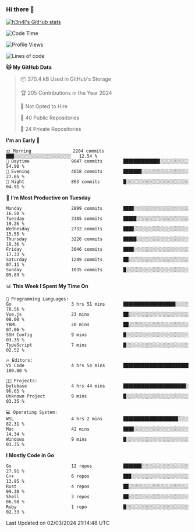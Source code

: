 ### Hi there 👋

[![h3n4l's GitHub stats](https://github-readme-stats.vercel.app/api?username=h3n4l&count_private=true&show_icons=true&theme=radical)](https://github.com/h3n4l/github-readme-stats)

<!--START_SECTION:waka-->
![Code Time](http://img.shields.io/badge/Code%20Time-1%2C841%20hrs%2011%20mins-blue)

![Profile Views](http://img.shields.io/badge/Profile%20Views-0-blue)

![Lines of code](https://img.shields.io/badge/From%20Hello%20World%20I%27ve%20Written-5.1%20million%20lines%20of%20code-blue)

**🐱 My GitHub Data** 

> 📦 370.4 kB Used in GitHub's Storage 
 > 
> 🏆 205 Contributions in the Year 2024
 > 
> 🚫 Not Opted to Hire
 > 
> 📜 40 Public Repositories 
 > 
> 🔑 24 Private Repositories 
 > 
**I'm an Early 🐤** 

```text
🌞 Morning                2204 commits        ███░░░░░░░░░░░░░░░░░░░░░░   12.54 % 
🌆 Daytime                9647 commits        ██████████████░░░░░░░░░░░   54.90 % 
🌃 Evening                4858 commits        ███████░░░░░░░░░░░░░░░░░░   27.65 % 
🌙 Night                  863 commits         █░░░░░░░░░░░░░░░░░░░░░░░░   04.91 % 
```
📅 **I'm Most Productive on Tuesday** 

```text
Monday                   2899 commits        ████░░░░░░░░░░░░░░░░░░░░░   16.50 % 
Tuesday                  3385 commits        █████░░░░░░░░░░░░░░░░░░░░   19.26 % 
Wednesday                2732 commits        ████░░░░░░░░░░░░░░░░░░░░░   15.55 % 
Thursday                 3226 commits        █████░░░░░░░░░░░░░░░░░░░░   18.36 % 
Friday                   3046 commits        ████░░░░░░░░░░░░░░░░░░░░░   17.33 % 
Saturday                 1249 commits        ██░░░░░░░░░░░░░░░░░░░░░░░   07.11 % 
Sunday                   1035 commits        █░░░░░░░░░░░░░░░░░░░░░░░░   05.89 % 
```


📊 **This Week I Spent My Time On** 

```text
💬 Programming Languages: 
Go                       3 hrs 51 mins       ████████████████████░░░░░   78.56 % 
Vue.js                   23 mins             ██░░░░░░░░░░░░░░░░░░░░░░░   08.00 % 
YAML                     20 mins             ██░░░░░░░░░░░░░░░░░░░░░░░   07.06 % 
SSH Config               9 mins              █░░░░░░░░░░░░░░░░░░░░░░░░   03.35 % 
TypeScript               7 mins              █░░░░░░░░░░░░░░░░░░░░░░░░   02.52 % 

🔥 Editors: 
VS Code                  4 hrs 54 mins       █████████████████████████   100.00 % 

🐱‍💻 Projects: 
bytebase                 4 hrs 44 mins       ████████████████████████░   96.65 % 
Unknown Project          9 mins              █░░░░░░░░░░░░░░░░░░░░░░░░   03.35 % 

💻 Operating System: 
WSL                      4 hrs 2 mins        █████████████████████░░░░   82.31 % 
Mac                      42 mins             ████░░░░░░░░░░░░░░░░░░░░░   14.34 % 
Windows                  9 mins              █░░░░░░░░░░░░░░░░░░░░░░░░   03.35 % 
```

**I Mostly Code in Go** 

```text
Go                       12 repos            ███████░░░░░░░░░░░░░░░░░░   27.91 % 
C++                      6 repos             ███░░░░░░░░░░░░░░░░░░░░░░   13.95 % 
Rust                     4 repos             ██░░░░░░░░░░░░░░░░░░░░░░░   09.30 % 
Shell                    3 repos             ██░░░░░░░░░░░░░░░░░░░░░░░   06.98 % 
Ruby                     1 repo              █░░░░░░░░░░░░░░░░░░░░░░░░   02.33 % 
```




 Last Updated on 02/03/2024 21:14:48 UTC
<!--END_SECTION:waka-->

